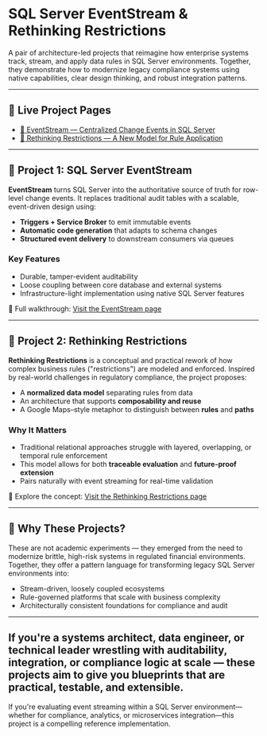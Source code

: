 # SQL Server EventStream & Rethinking Restrictions

A pair of architecture-led projects that reimagine how enterprise systems track, stream, and apply data rules in SQL Server environments. Together, they demonstrate how to modernize legacy compliance systems using native capabilities, clear design thinking, and robust integration patterns.

---

## 🔗 Live Project Pages

- [📄 EventStream — Centralized Change Events in SQL Server](https://avandalejohn.github.io/event-stream/)
- [📄 Rethinking Restrictions — A New Model for Rule Application](https://avandalejohn.github.io/rethinking-restrictions/)

---

## 📌 Project 1: SQL Server EventStream

**EventStream** turns SQL Server into the authoritative source of truth for row-level change events. It replaces traditional audit tables with a scalable, event-driven design using:

- **Triggers + Service Broker** to emit immutable events
- **Automatic code generation** that adapts to schema changes
- **Structured event delivery** to downstream consumers via queues

### Key Features

- Durable, tamper-evident auditability
- Loose coupling between core database and external systems
- Infrastructure-light implementation using native SQL Server features

📖 Full walkthrough: [Visit the EventStream page](https://avandalejohn.github.io/event-stream/)

---

## 📌 Project 2: Rethinking Restrictions

**Rethinking Restrictions** is a conceptual and practical rework of how complex business rules ("restrictions") are modeled and enforced. Inspired by real-world challenges in regulatory compliance, the project proposes:

- A **normalized data model** separating rules from data
- An architecture that supports **composability and reuse**
- A Google Maps–style metaphor to distinguish between **rules** and **paths**

### Why It Matters

- Traditional relational approaches struggle with layered, overlapping, or temporal rule enforcement
- This model allows for both **traceable evaluation** and **future-proof extension**
- Pairs naturally with event streaming for real-time validation

📖 Explore the concept: [Visit the Rethinking Restrictions page](https://avandalejohn.github.io/rethinking-restrictions/)

---

## 🚀 Why These Projects?

These are not academic experiments — they emerged from the need to modernize brittle, high-risk systems in regulated financial environments. Together, they offer a pattern language for transforming legacy SQL Server environments into:

- Stream-driven, loosely coupled ecosystems
- Rule-governed platforms that scale with business complexity
- Architecturally consistent foundations for compliance and audit

---

If you're a systems architect, data engineer, or technical leader wrestling with auditability, integration, or compliance logic at scale — these projects aim to give you blueprints that are practical, testable, and extensible.
---

If you're evaluating event streaming within a SQL Server environment—whether for compliance, analytics, or microservices integration—this project is a compelling reference implementation.



